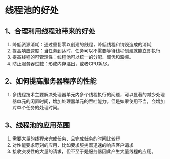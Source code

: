 # 线程池的好处

## 1、合理利用线程池带来的好处

1. 降低资源消耗：通过重复零以创建的线程，降低线程和销毁造成的消耗
2. 提高响应速度：当任务到达时，任务可以不需要等待线程创建就能立即执行
3. 提高线程的可管理性：线程池可以统一的分配、调优和监控。
4. 防止服务器过载：形成内存溢出，或者CPU耗尽。

## 2、如何提高服务器程序的性能

1. 多线程技术主要解决处理器单元内多个线程执行的问题，可以显著的减少处理器单元的闲置时间，增加处理器单元的吞吐能力。但是如果使用不当，会增加对单个任务的处理时间。

## 3、线程池的应用范围

1. 需要大量的线程来完成任务、且完成任务的时间比较短
2. 对性能要求苛刻的应用，比如要求服务器迅速的响应客户请求
3. 接收突发性的大量的请求，但不至于是服务器因此产生大量线程的应用。

## 



